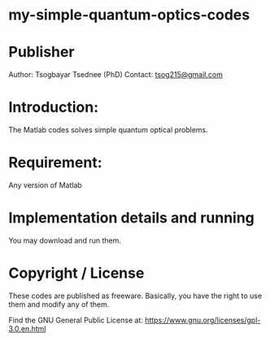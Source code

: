 # my-simple-quantum-optics-codes 

# Publisher
Author: Tsogbayar Tsednee (PhD) Contact: tsog215@gmail.com

# Introduction:
The Matlab codes solves simple quantum optical problems.

# Requirement:
Any version of Matlab

# Implementation details and running
You may download and run them.

# Copyright / License
These codes are published as freeware. Basically, you have the right to use them and modify any of them.

Find the GNU General Public License at: https://www.gnu.org/licenses/gpl-3.0.en.html
